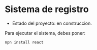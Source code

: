 <h1> Sistema de registro</h1>

- Estado del proyecto: en construccion.
  
Para ejecutar el sistema, debes poner:

```npn install react```

